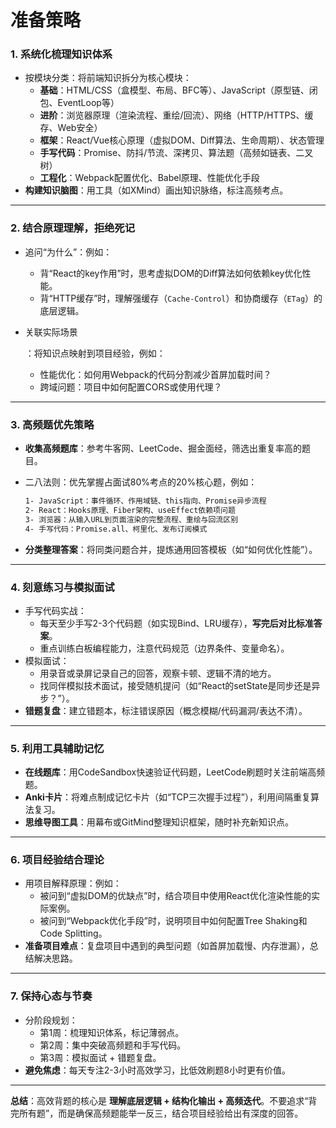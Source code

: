 # 准备策略

### **1. 系统化梳理知识体系**

- 按模块分类：将前端知识拆分为核心模块：
  - **基础**：HTML/CSS（盒模型、布局、BFC等）、JavaScript（原型链、闭包、EventLoop等）
  - **进阶**：浏览器原理（渲染流程、重绘/回流）、网络（HTTP/HTTPS、缓存、Web安全）
  - **框架**：React/Vue核心原理（虚拟DOM、Diff算法、生命周期）、状态管理
  - **手写代码**：Promise、防抖/节流、深拷贝、算法题（高频如链表、二叉树）
  - **工程化**：Webpack配置优化、Babel原理、性能优化手段
- **构建知识脑图**：用工具（如XMind）画出知识脉络，标注高频考点。

------

### **2. 结合原理理解，拒绝死记**

- 追问“为什么”：例如：

  - 背“React的key作用”时，思考虚拟DOM的Diff算法如何依赖key优化性能。
  - 背“HTTP缓存”时，理解强缓存（`Cache-Control`）和协商缓存（`ETag`）的底层逻辑。

- 关联实际场景

  ：将知识点映射到项目经验，例如：

  - 性能优化：如何用Webpack的代码分割减少首屏加载时间？
  - 跨域问题：项目中如何配置CORS或使用代理？

------

### **3. 高频题优先策略**

- **收集高频题库**：参考牛客网、LeetCode、掘金面经，筛选出重复率高的题目。

- 二八法则：优先掌握占面试80%考点的20%核心题，例如：

  ```markdown
  1- JavaScript：事件循环、作用域链、this指向、Promise异步流程
  2- React：Hooks原理、Fiber架构、useEffect依赖项问题
  3- 浏览器：从输入URL到页面渲染的完整流程、重绘与回流区别
  4- 手写代码：Promise.all、柯里化、发布订阅模式
  ```

- **分类整理答案**：将同类问题合并，提炼通用回答模板（如“如何优化性能”）。

------

### **4. 刻意练习与模拟面试**

- 手写代码实战：
  - 每天至少手写2-3个代码题（如实现Bind、LRU缓存），**写完后对比标准答案**。
  - 重点训练白板编程能力，注意代码规范（边界条件、变量命名）。
- 模拟面试：
  - 用录音或录屏记录自己的回答，观察卡顿、逻辑不清的地方。
  - 找同伴模拟技术面试，接受随机提问（如“React的setState是同步还是异步？”）。
- **错题复盘**：建立错题本，标注错误原因（概念模糊/代码漏洞/表达不清）。

------

### **5. 利用工具辅助记忆**

- **在线题库**：用CodeSandbox快速验证代码题，LeetCode刷题时关注前端高频题。
- **Anki卡片**：将难点制成记忆卡片（如“TCP三次握手过程”），利用间隔重复算法复习。
- **思维导图工具**：用幕布或GitMind整理知识框架，随时补充新知识点。

------

### **6. 项目经验结合理论**

- 用项目解释原理：例如：
  - 被问到“虚拟DOM的优缺点”时，结合项目中使用React优化渲染性能的实际案例。
  - 被问到“Webpack优化手段”时，说明项目中如何配置Tree Shaking和Code Splitting。
- **准备项目难点**：复盘项目中遇到的典型问题（如首屏加载慢、内存泄漏），总结解决思路。

------

### **7. 保持心态与节奏**

- 分阶段规划：
  - 第1周：梳理知识体系，标记薄弱点。
  - 第2周：集中突破高频题和手写代码。
  - 第3周：模拟面试 + 错题复盘。
- **避免焦虑**：每天专注2-3小时高效学习，比低效刷题8小时更有价值。

------

**总结**：高效背题的核心是 **理解底层逻辑 + 结构化输出 + 高频迭代**。不要追求“背完所有题”，而是确保高频题能举一反三，结合项目经验给出有深度的回答。